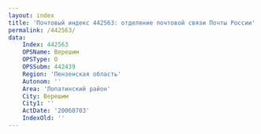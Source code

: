 ```yaml
---
layout: index
title: 'Почтовый индекс 442563: отделение почтовой связи Почты России'
permalink: /442563/
data:
    Index: 442563
    OPSName: Верешим
    OPSType: О
    OPSSubm: 442439
    Region: 'Пензенская область'
    Autonom: ''
    Area: 'Лопатинский район'
    City: Верешим
    City1: ''
    ActDate: '20060703'
    IndexOld: ''
---
```

